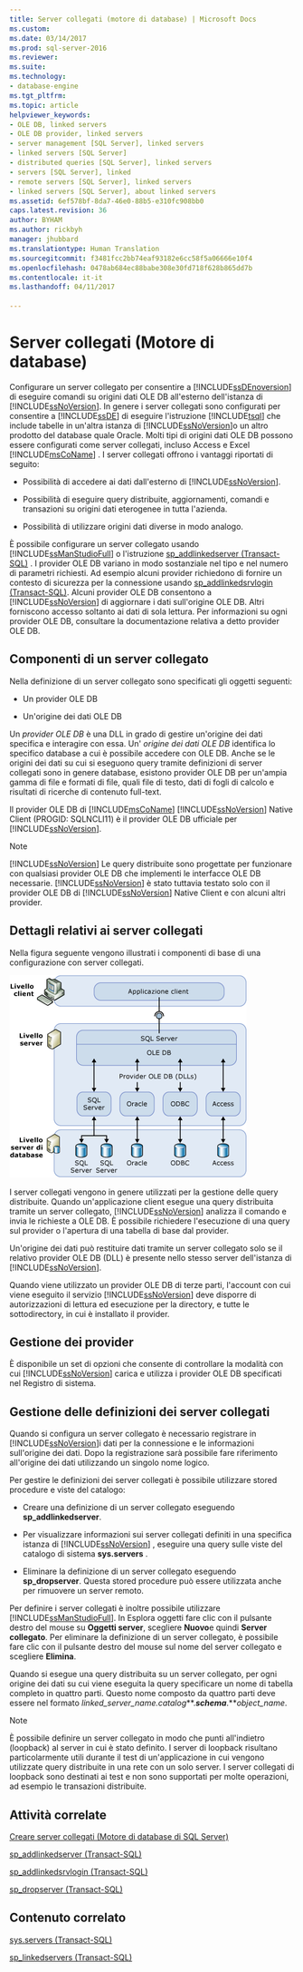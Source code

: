 ```yaml
---
title: Server collegati (motore di database) | Microsoft Docs
ms.custom: 
ms.date: 03/14/2017
ms.prod: sql-server-2016
ms.reviewer: 
ms.suite: 
ms.technology:
- database-engine
ms.tgt_pltfrm: 
ms.topic: article
helpviewer_keywords:
- OLE DB, linked servers
- OLE DB provider, linked servers
- server management [SQL Server], linked servers
- linked servers [SQL Server]
- distributed queries [SQL Server], linked servers
- servers [SQL Server], linked
- remote servers [SQL Server], linked servers
- linked servers [SQL Server], about linked servers
ms.assetid: 6ef578bf-8da7-46e0-88b5-e310fc908bb0
caps.latest.revision: 36
author: BYHAM
ms.author: rickbyh
manager: jhubbard
ms.translationtype: Human Translation
ms.sourcegitcommit: f3481fcc2bb74eaf93182e6cc58f5a06666e10f4
ms.openlocfilehash: 0478ab684ec88babe308e30fd718f628b865dd7b
ms.contentlocale: it-it
ms.lasthandoff: 04/11/2017

---
```

# <a name="linked-servers-database-engine"></a>Server collegati (Motore di database)
  Configurare un server collegato per consentire a [!INCLUDE[ssDEnoversion](../../includes/ssdenoversion-md.md)] di eseguire comandi su origini dati OLE DB all'esterno dell'istanza di [!INCLUDE[ssNoVersion](../../includes/ssnoversion-md.md)]. In genere i server collegati sono configurati per consentire a [!INCLUDE[ssDE](../../includes/ssde-md.md)] di eseguire l'istruzione [!INCLUDE[tsql](../../includes/tsql-md.md)] che include tabelle in un'altra istanza di [!INCLUDE[ssNoVersion](../../includes/ssnoversion-md.md)]o un altro prodotto del database quale Oracle. Molti tipi di origini dati OLE DB possono essere configurati come server collegati, incluso Access e Excel [!INCLUDE[msCoName](../../includes/msconame-md.md)] . I server collegati offrono i vantaggi riportati di seguito:  
  
-   Possibilità di accedere ai dati dall'esterno di [!INCLUDE[ssNoVersion](../../includes/ssnoversion-md.md)].  
  
-   Possibilità di eseguire query distribuite, aggiornamenti, comandi e transazioni su origini dati eterogenee in tutta l'azienda.  
  
-   Possibilità di utilizzare origini dati diverse in modo analogo.  
  
 È possibile configurare un server collegato usando [!INCLUDE[ssManStudioFull](../../includes/ssmanstudiofull-md.md)] o l'istruzione [sp_addlinkedserver &#40;Transact-SQL&#41;](../../relational-databases/system-stored-procedures/sp-addlinkedserver-transact-sql.md) . I provider OLE DB variano in modo sostanziale nel tipo e nel numero di parametri richiesti. Ad esempio alcuni provider richiedono di fornire un contesto di sicurezza per la connessione usando [sp_addlinkedsrvlogin &#40;Transact-SQL&#41;](../../relational-databases/system-stored-procedures/sp-addlinkedsrvlogin-transact-sql.md). Alcuni provider OLE DB consentono a [!INCLUDE[ssNoVersion](../../includes/ssnoversion-md.md)] di aggiornare i dati sull'origine OLE DB. Altri forniscono accesso soltanto ai dati di sola lettura. Per informazioni su ogni provider OLE DB, consultare la documentazione relativa a detto provider OLE DB.  
  
## <a name="linked-server-components"></a>Componenti di un server collegato  
 Nella definizione di un server collegato sono specificati gli oggetti seguenti:  
  
-   Un provider OLE DB  
  
-   Un'origine dei dati OLE DB  
  
 Un *provider OLE DB* è una DLL in grado di gestire un'origine dei dati specifica e interagire con essa. Un' *origine dei dati OLE DB* identifica lo specifico database a cui è possibile accedere con OLE DB. Anche se le origini dei dati su cui si eseguono query tramite definizioni di server collegati sono in genere database, esistono provider OLE DB per un'ampia gamma di file e formati di file, quali file di testo, dati di fogli di calcolo e risultati di ricerche di contenuto full-text.  
  
 Il provider OLE DB di [!INCLUDE[msCoName](../../includes/msconame-md.md)] [!INCLUDE[ssNoVersion](../../includes/ssnoversion-md.md)] Native Client (PROGID: SQLNCLI11) è il provider OLE DB ufficiale per [!INCLUDE[ssNoVersion](../../includes/ssnoversion-md.md)].  
  
> [!NOTE]  
>  [!INCLUDE[ssNoVersion](../../includes/ssnoversion-md.md)] Le query distribuite sono progettate per funzionare con qualsiasi provider OLE DB che implementi le interfacce OLE DB necessarie. [!INCLUDE[ssNoVersion](../../includes/ssnoversion-md.md)] è stato tuttavia testato solo con il provider OLE DB di [!INCLUDE[ssNoVersion](../../includes/ssnoversion-md.md)] Native Client e con alcuni altri provider.  
  
## <a name="linked-server-details"></a>Dettagli relativi ai server collegati  
 Nella figura seguente vengono illustrati i componenti di base di una configurazione con server collegati.  
  
 ![Livello client, livello server e livello server di database](../../relational-databases/linked-servers/media/lsvr.gif "Livello client, livello server e livello server di database")  
  
 I server collegati vengono in genere utilizzati per la gestione delle query distribuite. Quando un'applicazione client esegue una query distribuita tramite un server collegato, [!INCLUDE[ssNoVersion](../../includes/ssnoversion-md.md)] analizza il comando e invia le richieste a OLE DB. È possibile richiedere l'esecuzione di una query sul provider o l'apertura di una tabella di base dal provider.  
  
 Un'origine dei dati può restituire dati tramite un server collegato solo se il relativo provider OLE DB (DLL) è presente nello stesso server dell'istanza di [!INCLUDE[ssNoVersion](../../includes/ssnoversion-md.md)].  
  
 Quando viene utilizzato un provider OLE DB di terze parti, l'account con cui viene eseguito il servizio [!INCLUDE[ssNoVersion](../../includes/ssnoversion-md.md)] deve disporre di autorizzazioni di lettura ed esecuzione per la directory, e tutte le sottodirectory, in cui è installato il provider.  
  
## <a name="managing-providers"></a>Gestione dei provider  
 È disponibile un set di opzioni che consente di controllare la modalità con cui [!INCLUDE[ssNoVersion](../../includes/ssnoversion-md.md)] carica e utilizza i provider OLE DB specificati nel Registro di sistema.  
  
## <a name="managing-linked-server-definitions"></a>Gestione delle definizioni dei server collegati  
 Quando si configura un server collegato è necessario registrare in [!INCLUDE[ssNoVersion](../../includes/ssnoversion-md.md)]i dati per la connessione e le informazioni sull'origine dei dati. Dopo la registrazione sarà possibile fare riferimento all'origine dei dati utilizzando un singolo nome logico.  
  
 Per gestire le definizioni dei server collegati è possibile utilizzare stored procedure e viste del catalogo:  
  
-   Creare una definizione di un server collegato eseguendo **sp_addlinkedserver**.  
  
-   Per visualizzare informazioni sui server collegati definiti in una specifica istanza di [!INCLUDE[ssNoVersion](../../includes/ssnoversion-md.md)] , eseguire una query sulle viste del catalogo di sistema **sys.servers** .  
  
-   Eliminare la definizione di un server collegato eseguendo **sp_dropserver**. Questa stored procedure può essere utilizzata anche per rimuovere un server remoto.  
  
 Per definire i server collegati è inoltre possibile utilizzare [!INCLUDE[ssManStudioFull](../../includes/ssmanstudiofull-md.md)]. In Esplora oggetti fare clic con il pulsante destro del mouse su **Oggetti server**, scegliere **Nuovo**e quindi **Server collegato**. Per eliminare la definizione di un server collegato, è possibile fare clic con il pulsante destro del mouse sul nome del server collegato e scegliere **Elimina**.  
  
 Quando si esegue una query distribuita su un server collegato, per ogni origine dei dati su cui viene eseguita la query specificare un nome di tabella completo in quattro parti. Questo nome composto da quattro parti deve essere nel formato *linked_server_name.catalog***.***schema***.***object_name*.  
  
> [!NOTE]  
>  È possibile definire un server collegato in modo che punti all'indietro (loopback) al server in cui è stato definito. I server di loopback risultano particolarmente utili durante il test di un'applicazione in cui vengono utilizzate query distribuite in una rete con un solo server. I server collegati di loopback sono destinati ai test e non sono supportati per molte operazioni, ad esempio le transazioni distribuite.  
  
## <a name="related-tasks"></a>Attività correlate  
 [Creare server collegati &#40;Motore di database di SQL Server&#41;](../../relational-databases/linked-servers/create-linked-servers-sql-server-database-engine.md)  
  
 [sp_addlinkedserver &#40;Transact-SQL&#41;](../../relational-databases/system-stored-procedures/sp-addlinkedserver-transact-sql.md)  
  
 [sp_addlinkedsrvlogin &#40;Transact-SQL&#41;](../../relational-databases/system-stored-procedures/sp-addlinkedsrvlogin-transact-sql.md)  
  
 [sp_dropserver &#40;Transact-SQL&#41;](../../relational-databases/system-stored-procedures/sp-dropserver-transact-sql.md)  
  
## <a name="related-content"></a>Contenuto correlato  
 [sys.servers &#40;Transact-SQL&#41;](../../relational-databases/system-catalog-views/sys-servers-transact-sql.md)  
  
 [sp_linkedservers &#40;Transact-SQL&#41;](../../relational-databases/system-stored-procedures/sp-linkedservers-transact-sql.md)  
  
  
